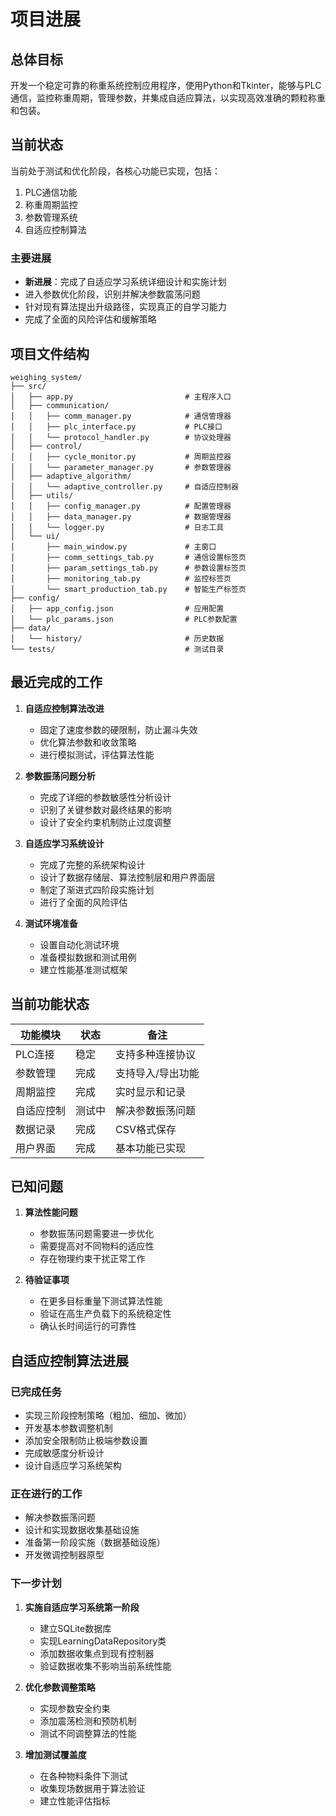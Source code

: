 # 项目进展

## 总体目标

开发一个稳定可靠的称重系统控制应用程序，使用Python和Tkinter，能够与PLC通信，监控称重周期，管理参数，并集成自适应算法，以实现高效准确的颗粒称重和包装。

## 当前状态

当前处于测试和优化阶段，各核心功能已实现，包括：
1. PLC通信功能
2. 称重周期监控
3. 参数管理系统
4. 自适应控制算法

### 主要进展

- **新进展**：完成了自适应学习系统详细设计和实施计划
- 进入参数优化阶段，识别并解决参数震荡问题
- 针对现有算法提出升级路径，实现真正的自学习能力
- 完成了全面的风险评估和缓解策略

## 项目文件结构

```
weighing_system/
├── src/
│   ├── app.py                         # 主程序入口
│   ├── communication/
│   │   ├── comm_manager.py            # 通信管理器
│   │   ├── plc_interface.py           # PLC接口
│   │   └── protocol_handler.py        # 协议处理器
│   ├── control/
│   │   ├── cycle_monitor.py           # 周期监控器
│   │   └── parameter_manager.py       # 参数管理器
│   ├── adaptive_algorithm/
│   │   └── adaptive_controller.py     # 自适应控制器
│   ├── utils/
│   │   ├── config_manager.py          # 配置管理器
│   │   ├── data_manager.py            # 数据管理器
│   │   └── logger.py                  # 日志工具
│   └── ui/
│       ├── main_window.py             # 主窗口
│       ├── comm_settings_tab.py       # 通信设置标签页
│       ├── param_settings_tab.py      # 参数设置标签页
│       ├── monitoring_tab.py          # 监控标签页
│       └── smart_production_tab.py    # 智能生产标签页
├── config/
│   ├── app_config.json                # 应用配置
│   └── plc_params.json                # PLC参数配置
├── data/
│   └── history/                       # 历史数据
└── tests/                             # 测试目录
```

## 最近完成的工作

1. **自适应控制算法改进**
   - 固定了速度参数的硬限制，防止漏斗失效
   - 优化算法参数和收敛策略
   - 进行模拟测试，评估算法性能

2. **参数振荡问题分析**
   - 完成了详细的参数敏感性分析设计
   - 识别了关键参数对最终结果的影响
   - 设计了安全约束机制防止过度调整

3. **自适应学习系统设计**
   - 完成了完整的系统架构设计
   - 设计了数据存储层、算法控制层和用户界面层
   - 制定了渐进式四阶段实施计划
   - 进行了全面的风险评估

4. **测试环境准备**
   - 设置自动化测试环境
   - 准备模拟数据和测试用例
   - 建立性能基准测试框架

## 当前功能状态

| 功能模块 | 状态 | 备注 |
|---------|------|------|
| PLC连接 | 稳定 | 支持多种连接协议 |
| 参数管理 | 完成 | 支持导入/导出功能 |
| 周期监控 | 完成 | 实时显示和记录 |
| 自适应控制 | 测试中 | 解决参数振荡问题 |
| 数据记录 | 完成 | CSV格式保存 |
| 用户界面 | 完成 | 基本功能已实现 |

## 已知问题

1. **算法性能问题**
   - 参数振荡问题需要进一步优化
   - 需要提高对不同物料的适应性
   - 存在物理约束干扰正常工作

2. **待验证事项**
   - 在更多目标重量下测试算法性能
   - 验证在高生产负载下的系统稳定性
   - 确认长时间运行的可靠性

## 自适应控制算法进展

### 已完成任务

- 实现三阶段控制策略（粗加、细加、微加）
- 开发基本参数调整机制
- 添加安全限制防止极端参数设置
- 完成敏感度分析设计
- 设计自适应学习系统架构

### 正在进行的工作

- 解决参数振荡问题
- 设计和实现数据收集基础设施
- 准备第一阶段实施（数据基础设施）
- 开发微调控制器原型

### 下一步计划

1. **实施自适应学习系统第一阶段**
   - 建立SQLite数据库
   - 实现LearningDataRepository类
   - 添加数据收集点到现有控制器
   - 验证数据收集不影响当前系统性能

2. **优化参数调整策略**
   - 实现参数安全约束
   - 添加震荡检测和预防机制
   - 测试不同调整算法的性能

3. **增加测试覆盖度**
   - 在各种物料条件下测试
   - 收集现场数据用于算法验证
   - 建立性能评估指标